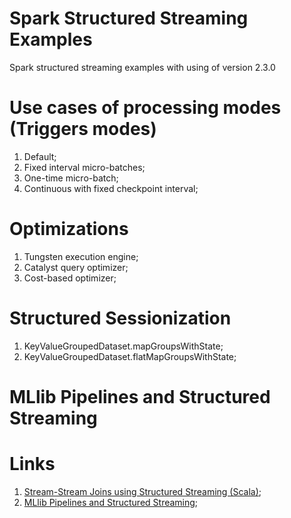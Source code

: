 # Spark Structured Streaming Examples
Spark structured streaming examples with using of version 2.3.0

# Use cases of processing modes (Triggers modes)
1) Default;
2) Fixed interval micro-batches;
3) One-time micro-batch;
2) Continuous with fixed checkpoint interval;

# Optimizations
1) Tungsten execution engine;
2) Catalyst query optimizer;
3) Cost-based optimizer;

# Structured Sessionization
1) KeyValueGroupedDataset.mapGroupsWithState;
2) KeyValueGroupedDataset.flatMapGroupsWithState;

# MLlib Pipelines and Structured Streaming

# Links
1) [Stream-Stream Joins using Structured Streaming (Scala)](https://docs.databricks.com/spark/latest/structured-streaming/examples.html#stream-stream-joins-scala);
2) [MLlib Pipelines and Structured Streaming](https://docs.databricks.com/spark/latest/mllib/mllib-pipelines-and-stuctured-streaming.html);
